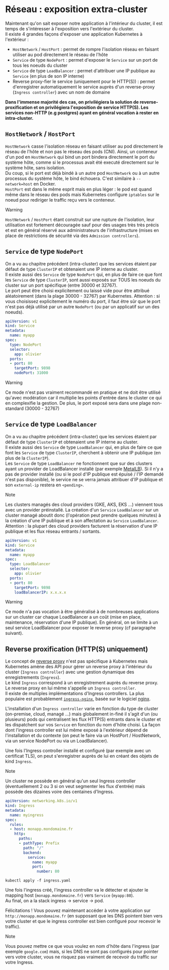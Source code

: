 # Réseau : exposition extra-cluster

Maintenant qu'on sait exposer notre application à l'intérieur du cluster, il est temps de s'intéresser à l'exposition vers l'extérieur du cluster.  
Il existe 4 grandes façons d'exposer une application Kubernetes à l'extérieur :  
  * `HostNetwork` / `HostPort` : permet de rompre l'isolation réseau en faisant utiliser au pod directement le réseau de l'hôte
  * `Service` de type `NodePort` : permet d'exposer le `Service` sur un port de tous les noeuds du cluster
  * `Service` de type `LoadBalancer` : permet d'attribuer une IP publique au `Service` (en plus de son IP interne)  
  * Reverse proxy-fier le service (uniquement pour le HTTP(S)) : permet d'enregistrer automatiquement le service auprès d'un reverse-proxy (`Ingress controller`) avec un nom de domaine  

**Dans l'immense majorité des cas, on privilégiera la solution de reverse-proxification et on privilégiera l'exposition de service HTTP(S). Les services non-HTTP (e.g postgres) ayant en général vocation à rester en intra-cluster.**  

## `HostNetwork` / `HostPort`  

`HostNetwork` casse l'isolation réseau en faisant utiliser au pod directement le réseau de l'hôte et non pas le réseau des pods (CNI). Ainsi, un conteneur d'un pod en `HostNetwork` qui bind un port bindera directement le port du système hôte, comme si le processus avait été executé directement sur le système hôte, sans isolation.  
Du coup, si le port est déjà bindé à un autre pod `HostNetwork` ou à un autre processus du système hôte, le bind échouera. C'est similaire à `--network=host` en Docker.  
`HostPort` est dans le même esprit mais en plus léger : le pod est quand même dans le réseau des pods mais Kubernetes configure `iptables` sur le noeud pour rediriger le traffic reçu vers le conteneur.

> [!WARNING]  
> `HostNetwork` / `HostPort` étant construit sur une rupture de l'isolation, leur utilisation est fortement découragée sauf pour des usages très très précis et est en général réservé aux administrateurs de l'infrastructure (mises en place de restrictions de sécurité via des `Admission controllers`).  

## `Service` de type `NodePort`  

On a vu au chapitre précédent (intra-cluster) que les services étaient par défaut de type `ClusterIP` et obtenaient une IP interne au cluster.  
Il existe aussi des `Service` de type `NodePort` qui, en plus de faire ce que font les `Service` de type `ClusterIP`, sont aussi exposés sur TOUS les noeuds du cluster sur un port spécifique (entre 30000 et 32767).  
Le port peut être choisi explicitement ou laissé vide pour être attribué aléatoirement (dans la plage 30000 - 32767) par Kubernetes. Attention : si vous choisissez explicitement le numéro du port, il faut être sûr que le port n'est pas déjà utilisé par un autre `NodePort` (ou par un applicatif sur un des noeuds).  

```yaml
apiVersion: v1
kind: Service
metadata:
  name: myapp
spec:
  type: NodePort
  selector:
    app: olivier
  ports:
  - port: 80
    targetPort: 9898
    nodePort: 31000
```

> [!WARNING]  
> Ce mode n'est pas vraiment recommandé en pratique et ne doit être utilisé qu'avec modération car il multiplie les points d'entrée dans le cluster ce qui en complexifie la gestion. De plus, le port exposé sera dans une plage non-standard (30000 - 32767)   

## `Service` de type `LoadBalancer`  

On a vu au chapitre précédent (intra-cluster) que les services étaient par défaut de type `ClusterIP` et obtenaient une IP interne au cluster.  
Il existe aussi des `Service` de type `LoadBalancer` qui, en plus de faire ce que font les `Service` de type `ClusterIP`, cherchent à obtenir une IP publique (en plus de la `ClusterIP`).  
Les `Service` de type `LoadBalancer` ne fonctionnent que sur des clusters ayant un provider de LoadBalancer installé (par exemple [MetalLB](https://metallb.io/)). Si il n'y a pas de provider installé (ou si le pool d'IP publique est épuisé / l'IP demandé n'est pas disponible), le service ne se verra jamais attribuer d'IP publique et son `external-ip` restera en `<pending>`.  

> [!NOTE]  
> Les clusters managés des cloud providers (GKE, AKS, EKS ...) viennent tous avec un provider préinstallé. La création d'un `Service` `LoadBalancer` sur un cluster managé aboutit donc (l'opération peut prendre quelques minutes) à la création d'une IP publique et à son affectation au `Service` `LoadBalancer`. Attention : la plupart des cloud providers facturent la réservation d'une IP publique et les flux réseau entrants / sortants.  

```yaml
apiVersion: v1
kind: Service
metadata:
  name: myapp
spec:
  type: LoadBalancer
  selector:
    app: olivier
  ports:
  - port: 80
    targetPort: 9898
    loadBalancerIP: x.x.x.x
```

> [!WARNING]  
> Ce mode n'a pas vocation à être généralisé à de nombreuses applications sur un cluster car chaque LoadBalancer a un coût (mise en place, maintenance, réservation d'une IP publique). En général, on se limite à un seul service LoadBalancer pour exposer le reverse proxy (cf paragraphe suivant).  

## Reverse proxification (HTTP(S) uniquement)  

Le concept de [reverse proxy](https://www.cloudflare.com/fr-fr/learning/cdn/glossary/reverse-proxy/) n'est pas spécifique à Kubernetes mais Kubernetes amène des API pour gérer un reverse proxy à l'intérieur du cluster (`Ingress controller`) avec une gestion dynamique des enregistrements (`Ingress`).  
Le kind `Ingress` correspond à un enregistrement auprès du reverse proxy.  
Le reverse proxy en lui même s'appelle un `Ingress controller`.  
Il existe de multiples implémentations d'Ingress controllers. La plus populaire est probablement [`ingress-nginx`](https://github.com/kubernetes/ingress-nginx), basée sur le logiciel [nginx](https://nginx.org/).  

L'installation d'un `Ingress controller` varie en fonction du type de cluster (on-premise, cloud, managé ...) mais globalement in-finé il s'agit d'un (ou plusieurs) pods qui centralisent les flux HTTP(S) entrants dans le cluster et les dispatchent sur vos `Service` en fonction du nom d'hôte choisi. La façon dont l'ingress controller est lui même exposé à l'extérieur dépend de l'installation et du contexte (on peut le faire via un HostPort / HostNetwork, via un service NodePort ou via un LoadBalancer).  

Une fois l'Ingress controller installé et configuré (par exemple avec un certificat TLS), on peut s'enregistrer auprès de lui en créant des objets de kind `Ingress`.  

> [!NOTE]  
> Un cluster ne possède en général qu'un seul Ingress controller (éventuellement 2 ou 3 si on veut segmenter les flux d'entrée) mais possède des dizaines voire des centaines d'Ingress.  

```yaml
apiVersion: networking.k8s.io/v1
kind: Ingress
metadata:
  name: myingress
spec:
  rules:
  - host: monapp.mondomaine.fr
    http:
      paths:
      - pathType: Prefix
        path: "/"
        backend:
          service:
            name: myapp
            port: 
              number: 80
```

`kubectl apply -f ingress.yaml`  

Une fois l'ingress créé, l'ingress controller va le détecter et ajouter le mapping host (`monapp.mondomaine.fr`) vers `Service` (`myapp:80`).  
Au final, on a la stack ingress -> service -> pod.  

Félicitations ! Vous pouvez maintenant accéder à votre application sur `http://monapp.mondomaine.fr` (en supposant que les DNS pointent bien vers votre cluster et que le ingress controller est bien configuré pour recevoir le traffic).  

> [!NOTE]  
> Vous pouvez mettre ce que vous voulez en nom d'hôte dans l'ingress (par exemple `google.com`) mais, si les DNS ne sont pas configurés pour pointer vers votre cluster, vous ne risquez pas vraiment de recevoir du traffic sur votre Ingress.  